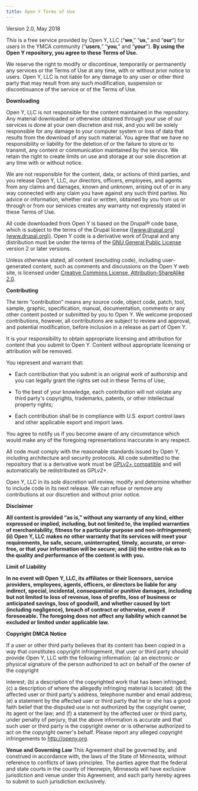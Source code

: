```yaml
---
title: Open Y Terms of Use
---
```


Version 2.0, May 2018

This is a free service provided by Open Y, LLC (“**we**,” “**us**,” and “**our**”) for users in the YMCA community (“**users**,” “**you**,” and “**your**”). **By using the Open Y repository, you agree to these Terms of Use.**

We reserve the right to modify or discontinue, temporarily or permanently any services or the Terms of Use at any time, with or without prior notice to users. Open Y, LLC is not liable for any damage to any user or other third party that may result from any such modification, suspension or discontinuance of the service or of the Terms of Use.

**Downloading**

Open Y, LLC is not responsible for the content maintained in the repository. Any material downloaded or otherwise obtained through your use of our services is done at your own discretion and risk, and you will be solely responsible for any damage to your computer system or loss of data that results from the download of any such material. You agree that we have no responsibility or liability for the deletion of or the failure to store or to transmit, any content or communication maintained by the service. We retain the right to create limits on use and storage at our sole discretion at any time with or without notice.

We are not responsible for the content, data, or actions of third parties, and you release Open Y, LLC, our directors, officers, employees, and agents from any claims and damages, known and unknown, arising out of or in any way connected with any claim you have against any such third parties. No advice or information, whether oral or written, obtained by you from us or through or from our services creates any warranty not expressly stated in these Terms of Use.

All code downloaded from Open Y is based on the Drupal® code base, which is subject to the terms of the Drupal license ([www.drupal.org](www.drupal.org)). Open Y code is a derivative work of Drupal and any distribution must be under the terms of the [GNU General Public License](http://www.gnu.org/licenses/old-licenses/gpl-2.0.html) version 2 or later versions.

Unless otherwise stated, all content (excluding code), including user-generated content, such as comments and discussions on the Open Y web site, is licensed under [Creative Commons License, Attribution-ShareAlike 2.0](https://creativecommons.org/licenses/by-sa/2.0/).

**Contributing**

The term “contribution” means any source code, object code, patch, tool, sample, graphic, specification, manual, documentation, comments or any other content posted or submitted by you to Open Y. We welcome proposed contributions, however, all contributions are subject to review and approval, and potential modification, before inclusion in a release as part of Open Y.

It is your responsibility to obtain appropriate licensing and attribution for content that you submit to Open Y. Content without appropriate licensing or attribution will be removed.

You represent and warrant that:

* Each contribution that you submit is an original work of authorship and you can legally grant the rights set out in these Terms of Use;

* To the best of your knowledge, each contribution will not violate any third party's copyrights, trademarks, patents, or other intellectual property rights;

* Each contribution shall be in compliance with U.S. export control laws and other applicable export and import laws.

You agree to notify us if you become aware of any circumstance which would make any of the foregoing representations inaccurate in any respect.

All code must comply with the reasonable standards issued by Open Y, including architecture and security protocols. All code submitted to the repository that is a derivative work must be [GPLv2+ compatible](https://www.gnu.org/licenses/license-list.en.html#GPLCompatibleLicenses) and will automatically be redistributed as GPLv2+.

Open Y, LLC in its sole discretion will review, modify and determine whether to include code in its next release. We can refuse or remove any contributions at our discretion and without prior notice.

**Disclaimer**

**All content is provided “as is,” without any warranty of any kind, either expressed or implied, including, but not limited to, the implied warranties of merchantability, fitness for a particular purpose and non-infringement; (ii) Open Y, LLC makes no other warranty that its services will meet your requirements, be safe, secure, uninterrupted, timely, accurate, or error-free, or that your information will be secure; and (iii) the entire risk as to the quality and performance of the content is with you.**

**Limit of Liability**

**In no event will Open Y, LLC, its affiliates or their licensors, service providers, employees, agents, officers, or directors be liable for any indirect, special, incidental, consequential or punitive damages, including but not limited to loss of revenue, loss of profits, loss of business or anticipated savings, loss of goodwill, and whether caused by tort (including negligence), breach of contract or otherwise, even if foreseeable. The foregoing does not affect any liability which cannot be excluded or limited under applicable law.**

**Copyright DMCA Notice**

If a user or other third party believes that its content has been copied in a way that constitutes copyright infringement, that user or third party should provide Open Y, LLC with the following information: (a) an electronic or physical signature of the person authorized to act on behalf of the owner of the copyright

interest; (b) a description of the copyrighted work that has been infringed; (c) a description of where the allegedly infringing material is located; (d) the affected user or third party's address, telephone number and email address; (e) a statement by the affected user or third party that he or she has a good faith belief that the disputed use is not authorized by the copyright owner, its agent or the law; and (f) a statement by the affected user or third party, under penalty of perjury, that the above information is accurate and that such user or third party is the copyright owner or is otherwise authorized to act on the copyright owner's behalf. Please report any alleged copyright infringements to http://openy.org.

**Venue and Governing Law**
This Agreement shall be governed by, and construed in accordance with, the laws of the State of Minnesota, without reference to conflicts of laws principles. The parties agree that the federal and state courts in the county of Hennepin, Minnesota will have exclusive jurisdiction and venue under this Agreement, and each party hereby agrees to submit to such jurisdiction exclusively.
